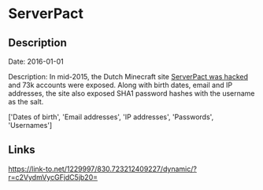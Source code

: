 # ServerPact

## Description

Date: 2016-01-01

Description:
In mid-2015, the Dutch Minecraft site <a href="https://twitter.com/serverpact/status/772534083788365829" target="_blank" rel="noopener">ServerPact was hacked</a> and 73k accounts were exposed. Along with birth dates, email and IP addresses, the site also exposed SHA1 password hashes with the username as the salt.


['Dates of birth', 'Email addresses', 'IP addresses', 'Passwords', 'Usernames']

## Links

https://link-to.net/1229997/830.723212409227/dynamic/?r=c2VydmVycGFjdC5jb20=
